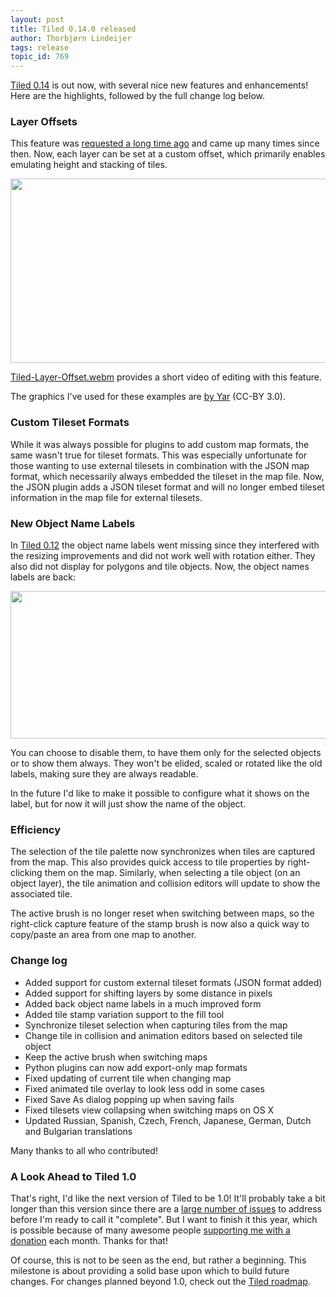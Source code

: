 ```yaml
---
layout: post
title: Tiled 0.14.0 released
author: Thorbjørn Lindeijer
tags: release
topic_id: 769
---
```


[Tiled 0.14][1] is out now, with several nice new features and enhancements! Here are the highlights, followed by the full change log below.

### Layer Offsets

This feature was [requested a long time ago][2] and came up many times since then. Now, each layer can be set at a custom offset, which primarily enables emulating height and stacking of tiles.

<img src="http://discourse.mapeditor.org/uploads/mapeditor/original/1X/ec895e9061c89ccc120c63a7c7e3e412d23ed277.png" width="690" height="295">

<a class="attachment" href="http://discourse.mapeditor.org/uploads/mapeditor/original/1X/4a03b7a3566038a78838f0c8a6f3e7c72772d4fb.webm">Tiled-Layer-Offset.webm</a> provides a short video of editing with this feature.

The graphics I've used for these examples are [by Yar][3] (CC-BY 3.0).

### Custom Tileset Formats

While it was always possible for plugins to add custom map formats, the same wasn't true for tileset formats. This was especially unfortunate for those wanting to use external tilesets in combination with the JSON map format, which necessarily always embedded the tileset in the map file. Now, the JSON plugin adds a JSON tileset format and will no longer embed tileset information in the map file for external tilesets.

### New Object Name Labels

In [Tiled 0.12][4] the object name labels went missing since they interfered with the resizing improvements and did not work well with rotation either. They also did not display for polygons and tile objects. Now, the object names labels are back:

<img src="http://discourse.mapeditor.org/uploads/mapeditor/original/1X/a6a31e8222b41a88df3b840c3ade5f1d9c65c56b.png" width="690" height="236">

You can choose to disable them, to have them only for the selected objects or to show them always. They won't be elided, scaled or rotated like the old labels, making sure they are always readable.

In the future I'd like to make it possible to configure what it shows on the label, but for now it will just show the name of the object.

### Efficiency

The selection of the tile palette now synchronizes when tiles are captured from the map. This also provides quick access to tile properties by right-clicking them on the map. Similarly, when selecting a tile object (on an object layer), the tile animation and collision editors will update to show the associated tile.

The active brush is no longer reset when switching between maps, so the right-click capture feature of the stamp brush is now also a quick way to copy/paste an area from one map to another.

### Change log

* Added support for custom external tileset formats (JSON format added)
* Added support for shifting layers by some distance in pixels
* Added back object name labels in a much improved form
* Added tile stamp variation support to the fill tool
* Synchronize tileset selection when capturing tiles from the map
* Change tile in collision and animation editors based on selected tile object
* Keep the active brush when switching maps
* Python plugins can now add export-only map formats
* Fixed updating of current tile when changing map
* Fixed animated tile overlay to look less odd in some cases
* Fixed Save As dialog popping up when saving fails
* Fixed tilesets view collapsing when switching maps on OS X
* Updated Russian, Spanish, Czech, French, Japanese, German, Dutch and Bulgarian translations

Many thanks to all who contributed!

### A Look Ahead to Tiled 1.0

That's right, I'd like the next version of Tiled to be 1.0! It'll probably take a bit longer than this version since there are a [large number of issues][5] to address before I'm ready to call it "complete". But I want to finish it this year, which is possible because of many awesome people [supporting me with a donation][6] each month. Thanks for that!

Of course, this is not to be seen as the end, but rather a beginning. This milestone is about providing a solid base upon which to build future changes. For changes planned beyond 1.0, check out the [Tiled roadmap][7].


  [1]: http://www.mapeditor.org/download
  [2]: https://github.com/bjorn/tiled/issues/4
  [3]: http://opengameart.org/content/isometric-64x64-outside-tileset
  [4]: http://forum.mapeditor.org/t/tiled-0-12-0-released/519
  [5]: https://github.com/bjorn/tiled/milestones/Tiled%201.0
  [6]: https://www.patreon.com/bjorn
  [7]: https://trello.com/b/yl3PAtN0/tiled-roadmap
